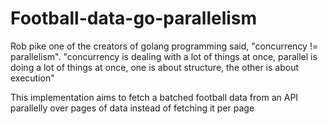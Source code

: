 # Football-data-go-parallelism

Rob pike one of the creators of golang programming said, "concurrency != parallelism". "concurrency is dealing with a lot of things at once, parallel is doing a lot of things at once, one is about structure, the other is about execution"

This implementation aims to fetch a batched football data from an API parallelly over pages of data instead of fetching it per page
